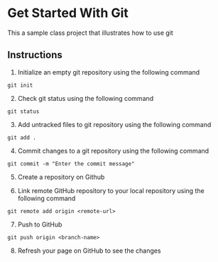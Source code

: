 # Get Started With Git

This a sample class project that illustrates how to use git

## Instructions

1. Initialize an empty git repository using the following command

```
git init
```

2. Check git status using the following command

```
git status
```

3. Add untracked files to git repository using the following command

```
git add .
```

4. Commit changes to a git repository using the following command

```
git commit -m "Enter the commit message"
```

5. Create a repository on Github

6. Link remote GitHub repository to your local repository using the following command

```
git remote add origin <remote-url>
```

7. Push to GitHub

```
git push origin <branch-name>
```

8. Refresh your page on GitHub to see the changes

